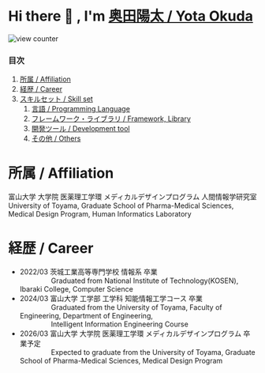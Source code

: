 # Hi there 👋 , I'm [奥田陽太 / Yota Okuda](https://yota-portfolio.netlify.app/)

![view counter](https://komarev.com/ghpvc/?username=YotaOkuda)

### 目次
1. [所属 / Affiliation](#所属--Affiliation)
1. [経歴 / Career](#経歴--Career)
1. [スキルセット / Skill set](#スキルセット--skill-set)
    1. [言語 / Programming Language](#言語--Programming-Language)
    1. [フレームワーク・ライブラリ / Framework, Library](#フレームワークライブラリ--framework-library)
    1. [開発ツール / Development tool](#開発ツール--Development-tool)
    1. [その他 / Others](#その他--Others)
  
# 所属 / Affiliation
富山大学 大学院 医薬理工学環 メディカルデザインプログラム 人間情報学研究室  
University of Toyama, Graduate School of Pharma-Medical Sciences, Medical Design Program, Human Informatics Laboratory

# 経歴 / Career
- 2022/03 茨城工業高等専門学校 情報系 卒業<br>&nbsp;&nbsp;&nbsp;&nbsp;&nbsp;&nbsp;&nbsp;&nbsp;&nbsp;&nbsp;&nbsp;&nbsp;&nbsp;&nbsp;&nbsp;&nbsp;Graduated from National Institute of Technology(KOSEN), Ibaraki College, Computer Science
- 2024/03 富山大学 工学部 工学科 知能情報工学コース 卒業<br>&nbsp;&nbsp;&nbsp;&nbsp;&nbsp;&nbsp;&nbsp;&nbsp;&nbsp;&nbsp;&nbsp;&nbsp;&nbsp;&nbsp;&nbsp;&nbsp;Graduated from the University of Toyama, Faculty of Engineering, Department of Engineering, <br>&nbsp;&nbsp;&nbsp;&nbsp;&nbsp;&nbsp;&nbsp;&nbsp;&nbsp;&nbsp;&nbsp;&nbsp;&nbsp;&nbsp;&nbsp;&nbsp;Intelligent Information Engineering Course
- 2026/03 富山大学 大学院 医薬理工学環 メディカルデザインプログラム 卒業予定<br>&nbsp;&nbsp;&nbsp;&nbsp;&nbsp;&nbsp;&nbsp;&nbsp;&nbsp;&nbsp;&nbsp;&nbsp;&nbsp;&nbsp;&nbsp;&nbsp;Expected to graduate from the University of Toyama, Graduate School of Pharma-Medical Sciences, Medical Design Program

<!--
**YotaOkuda/YotaOkuda** is a ✨ _special_ ✨ repository because its `README.md` (this file) appears on your GitHub profile.

Here are some ideas to get you started:

- 🔭 I’m currently working on ...
- 🌱 I’m currently learning ...
- 👯 I’m looking to collaborate on ...
- 🤔 I’m looking for help with ...
- 💬 Ask me about ...
- 📫 How to reach me: ...
- 😄 Pronouns: ...
- ⚡ Fun fact: ...
-->
